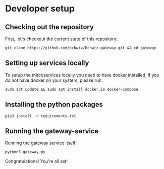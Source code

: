 # Developer setup

## Checking out the repository
First, let's checkout the current state of this repository:

```{bash}
git clone https://github.com/bchwtz/bchwtz-gateway.git && cd gateway
```

## Setting up services locally
To setup the mircoservices locally you need to have docker installed, if you do not have docker on your system, please run:

```{bash}
sudo apt update && sudo apt install docker.io docker-compose
```

## Installing the python packages
```{bash}
pip3 install -r requirements.txt
```

## Running the gateway-service
Running the gateway service itself:

```{bash}
python3 gateway.py
```

Congratulations! You're all set!